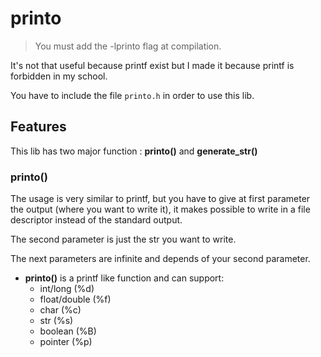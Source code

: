 # printo

> You must add the -lprinto flag at compilation.

It's not that useful because printf exist but I made it because printf is forbidden in my school.

You have to include the file `printo.h` in order to use this lib.

## Features

This lib has two major function : **printo()** and  **generate_str()**

### printo()

The usage is very similar to printf, but you have to give at first parameter the output (where you want to write it), it makes possible to write in a file descriptor instead of the standard output.

The second parameter is just the str you want to write.

The next parameters are infinite and depends of your second parameter.

- **printo()** is a printf like function and can support:
  - int/long (%d)
  - float/double (%f)
  - char (%c)
  - str (%s)
  - boolean (%B)
  - pointer (%p)
